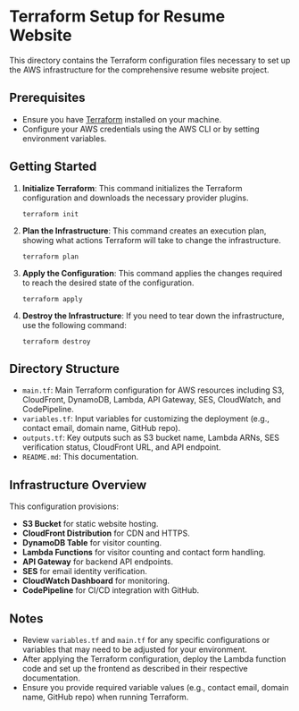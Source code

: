 # Terraform Setup for Resume Website

This directory contains the Terraform configuration files necessary to set up the AWS infrastructure for the comprehensive resume website project.

## Prerequisites

- Ensure you have [Terraform](https://www.terraform.io/downloads.html) installed on your machine.
- Configure your AWS credentials using the AWS CLI or by setting environment variables.

## Getting Started

1. **Initialize Terraform**: This command initializes the Terraform configuration and downloads the necessary provider plugins.
   ```
   terraform init
   ```

2. **Plan the Infrastructure**: This command creates an execution plan, showing what actions Terraform will take to change the infrastructure.
   ```
   terraform plan
   ```

3. **Apply the Configuration**: This command applies the changes required to reach the desired state of the configuration.
   ```
   terraform apply
   ```

4. **Destroy the Infrastructure**: If you need to tear down the infrastructure, use the following command:
   ```
   terraform destroy
   ```

## Directory Structure

- `main.tf`: Main Terraform configuration for AWS resources including S3, CloudFront, DynamoDB, Lambda, API Gateway, SES, CloudWatch, and CodePipeline.
- `variables.tf`: Input variables for customizing the deployment (e.g., contact email, domain name, GitHub repo).
- `outputs.tf`: Key outputs such as S3 bucket name, Lambda ARNs, SES verification status, CloudFront URL, and API endpoint.
- `README.md`: This documentation.

## Infrastructure Overview

This configuration provisions:

- **S3 Bucket** for static website hosting.
- **CloudFront Distribution** for CDN and HTTPS.
- **DynamoDB Table** for visitor counting.
- **Lambda Functions** for visitor counting and contact form handling.
- **API Gateway** for backend API endpoints.
- **SES** for email identity verification.
- **CloudWatch Dashboard** for monitoring.
- **CodePipeline** for CI/CD integration with GitHub.

## Notes

- Review `variables.tf` and `main.tf` for any specific configurations or variables that may need to be adjusted for your environment.
- After applying the Terraform configuration, deploy the Lambda function code and set up the frontend as described in their respective documentation.
- Ensure you provide required variable values (e.g., contact email, domain name, GitHub repo) when running Terraform.